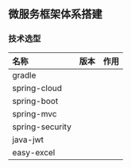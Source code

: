 ## 微服务框架体系搭建
### 技术选型
名称|版本|作用
:-|:-|:-
gradle|
spring-cloud|
spring-boot|
spring-mvc|
spring-security|
java-jwt|
easy-excel|